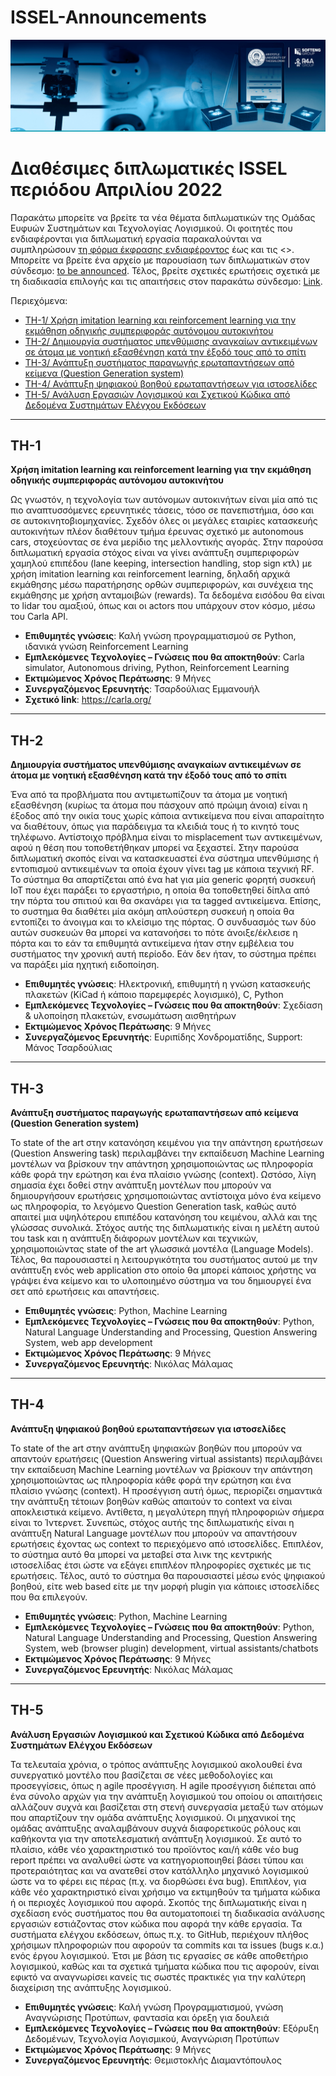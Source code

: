 # ISSEL-Announcements

![logo](https://github.com/robotics-4-all/Announcements/blob/master/Capture.PNG?raw=true)

# Διαθέσιμες διπλωματικές ISSEL περιόδου Απριλίου 2022

Παρακάτω μπορείτε να βρείτε τα νέα θέματα διπλωματικών της Ομάδας Ευφυών Συστημάτων και Τεχνολογίας Λογισμικού. Οι φοιτητές που ενδιαφέρονται για διπλωματική εργασία παρακαλούνται να συμπληρώσουν [τη φόρμα έκφρασης ενδιαφέροντος](https://issel.ee.auth.gr/diathesimes-diplwmatikes/%cf%86%cf%8c%cf%81%ce%bc%ce%b1-%ce%ad%ce%ba%cf%86%cf%81%ce%b1%cf%83%ce%b7%cf%82-%ce%b5%ce%bd%ce%b4%ce%b9%ce%b1%cf%86%ce%ad%cf%81%ce%bf%ce%bd%cf%84%ce%bf%cf%82/) έως και τις <>. Μπορείτε να βρείτε ένα αρχείο με παρουσίαση των διπλωματικών στον σύνδεσμο: [to be announced](XXX).
Τέλος, βρείτε σχετικές ερωτήσεις σχετικά με τη διαδικασία επιλογής και τις απαιτήσεις στον παρακάτω σύνδεσμο: [Link](https://issel.ee.auth.gr/sixnes-erwtiseis/).

Περιεχόμενα:
- [TH-1/ Χρήση imitation learning και reinforcement learning για την εκμάθηση οδηγικής συμπεριφοράς αυτόνομου αυτοκινήτου](#th-1)
- [TH-2/ Δημιουργία συστήματος υπενθύμισης αναγκαίων αντικειμένων σε άτομα με νοητική εξασθένηση κατά την έξοδό τους από το σπίτι](#th-2)
- [TH-3/ Ανάπτυξη συστήματος παραγωγής ερωταπαντήσεων από κείμενα (Question Generation system)](#th-3)
- [TH-4/ Ανάπτυξη ψηφιακού βοηθού ερωταπαντήσεων για ιστοσελίδες](#th-4)
- [TH-5/ Ανάλυση Εργασιών Λογισμικού και Σχετικού Κώδικα από Δεδομένα Συστημάτων Ελέγχου Εκδόσεων](#th-5)

---
## TH-1
**Χρήση imitation learning και reinforcement learning για την εκμάθηση οδηγικής συμπεριφοράς αυτόνομου αυτοκινήτου**

Ως γνωστόν, η τεχνολογία των αυτόνομων αυτοκινήτων είναι μία από τις πιο αναπτυσσόμενες ερευνητικές τάσεις, τόσο σε πανεπιστήμια, όσο και σε αυτοκινητοβιομηχανίες. Σχεδόν όλες οι μεγάλες εταιρίες κατασκευής αυτοκινήτων πλέον διαθέτουν τμήμα έρευνας σχετικό με autonomous cars, στοχεύοντας σε ένα μερίδιο της μελλοντικής αγοράς. Στην παρούσα διπλωματική εργασία στόχος είναι να γίνει ανάπτυξη συμπεριφορών χαμηλού επιπέδου (lane keeping, intersection handling, stop sign κτλ) με χρήση imitation learning και reinforcement learning, δηλαδή αρχικά εκμάθησης μέσω παρατήρησης ορθών συμπεριφορών, και συνέχεια της εκμάθησης με χρήση ανταμοιβών (rewards). Τα δεδομένα εισόδου θα είναι το lidar του αμαξιού, όπως και οι actors που υπάρχουν στον κόσμο, μέσω του Carla API.

- **Επιθυμητές γνώσεις**: Καλή γνώση προγραμματισμού σε Python, ιδανικά γνώση Reinforcement Learning 
- **Εμπλεκόμενες Τεχνολογίες – Γνώσεις που θα αποκτηθούν**: Carla simulator, Autonomous driving, Python, Reinforcement Learning
- **Εκτιμώμενος Χρόνος Περάτωσης**: 9 Μήνες
- **Συνεργαζόμενος Ερευνητής**: Τσαρδούλιας Εμμανουήλ
- **Σχετικό link**: https://carla.org/
---
## TH-2
**Δημιουργία συστήματος υπενθύμισης αναγκαίων αντικειμένων σε άτομα με νοητική εξασθένηση κατά την έξοδό τους από το σπίτι**

Ένα από τα προβλήματα που αντιμετωπίζουν τα άτομα με νοητική εξασθένηση (κυρίως τα άτομα που πάσχουν από πρώιμη άνοια) είναι η έξοδος από την οικία τους χωρίς κάποια αντικείμενα που είναι απαραίτητο να διαθέτουν, όπως για παράδειγμα τα κλειδιά τους ή το κινητό τους τηλέφωνο. Αντίστοιχο πρόβλημα είναι το misplacement των αντικειμένων, αφού η θέση που τοποθετήθηκαν μπορεί να ξεχαστεί. Στην παρούσα διπλωματική σκοπός είναι να κατασκευαστεί ένα σύστημα υπενθύμισης ή εντοπισμού αντικειμένων τα οποία έχουν γίνει tag με κάποια τεχνική RF. Το σύστημα θα απαρτίζεται από ένα hat για μία generic φορητή συσκευή ΙοΤ που έχει παράξει το εργαστήριο, η οποία θα τοποθετηθεί δίπλα από την πόρτα του σπιτιού και θα σκανάρει για τα tagged αντικείμενα. Επίσης, το συστημα θα διαθέτει μία ακόμη απλούστερη συσκευή η οποία θα εντοπίζει το άνοιγμα και το κλείσιμο της πόρτας. Ο συνδυασμός των δύο αυτών συσκευών θα μπορεί να κατανοήσει το πότε άνοιξε/έκλεισε η πόρτα και το εάν τα επιθυμητά αντικείμενα ήταν στην εμβέλεια του συστήματος την χρονική αυτή περίοδο. Εάν δεν ήταν, το σύστημα πρέπει να παράξει μία ηχητική ειδοποίηση.

- **Επιθυμητές γνώσεις**: Ηλεκτρονική, επιθυμητή η γνώση κατασκευής πλακετών (KiCad ή κάποιο παρεμφερές λογισμικό), C, Python
- **Εμπλεκόμενες Τεχνολογίες – Γνώσεις που θα αποκτηθούν**: Σχεδίαση & υλοποίηση πλακετών, ενσωμάτωση αισθητήρων
- **Εκτιμώμενος Χρόνος Περάτωσης**: 9 Μήνες
- **Συνεργαζόμενος Ερευνητής**: Ευριπίδης Χονδροματίδης, Support: Μάνος Τσαρδούλιας
---
## TH-3
**Ανάπτυξη συστήματος παραγωγής ερωταπαντήσεων από κείμενα (Question Generation system)**

Το state of the art στην κατανόηση κειμένου για την απάντηση ερωτήσεων (Question Answering task) περιλαμβάνει την εκπαίδευση Machine Learning μοντέλων να βρίσκουν την απάντηση χρησιμοποιώντας ως πληροφορία κάθε φορά την ερώτηση και ένα πλαίσιο γνώσης (context). Ωστόσο, λίγη σημασία έχει δοθεί στην ανάπτυξη μοντέλων που μπορούν να δημιουργήσουν ερωτήσεις χρησιμοποιώντας αντίστοιχα μόνο ένα κείμενο ως πληροφορία, το λεγόμενο Question Generation task, καθώς αυτό απαιτεί μια υψηλότερου επιπέδου κατανόηση του κειμένου, αλλά και της γλώσσας συνολικά. Στόχος αυτής της διπλωματικής είναι η μελέτη αυτού του task και η ανάπτυξη διάφορων μοντέλων και τεχνικών, χρησιμοποιώντας state of the art γλωσσικά μοντέλα (Language Models). Τέλος, θα παρουσιαστεί η λειτουργικότητα του συστήματος αυτού με την ανάπτυξη ενός web application στο οποίο θα μπορεί κάποιος χρήστης να γράψει ένα κείμενο και το υλοποιημένο σύστημα να του δημιουργεί ένα σετ από ερωτήσεις και απαντήσεις.

- **Επιθυμητές γνώσεις**: Python, Machine Learning
- **Εμπλεκόμενες Τεχνολογίες – Γνώσεις που θα αποκτηθούν**: Python, Natural Language Understanding and Processing, Question Answering System, web app development
- **Εκτιμώμενος Χρόνος Περάτωσης**: 9 Μήνες
- **Συνεργαζόμενος Ερευνητής**: Νικόλας Μάλαμας
---
## TH-4
**Ανάπτυξη ψηφιακού βοηθού ερωταπαντήσεων για ιστοσελίδες**

Το state of the art στην ανάπτυξη ψηφιακών βοηθών που μπορούν να απαντούν ερωτήσεις (Question Answering virtual assistants) περιλαμβάνει την εκπαίδευση Machine Learning μοντέλων να βρίσκουν την απάντηση χρησιμοποιώντας ως πληροφορία κάθε φορά την ερώτηση και ένα πλαίσιο γνώσης (context). Η προσέγγιση αυτή όμως, περιορίζει σημαντικά την ανάπτυξη τέτοιων βοηθών καθώς απαιτούν το context να είναι αποκλειστικά κείμενο. Αντίθετα, η μεγαλύτερη πηγή πληροφοριών σήμερα είναι το Ίντερνετ. Συνεπώς, στόχος αυτής της διπλωματικής είναι η ανάπτυξη Natural Language μοντέλων που μπορούν να απαντήσουν ερωτήσεις έχοντας ως context το περιεχόμενο από ιστοσελίδες. Επιπλέον, το σύστημα αυτό θα μπορεί να μεταβεί στα λινκ της κεντρικής ιστοσελίδας έτσι ώστε να εξάγει επιπλέον πληροφορίες σχετικές με τις ερωτήσεις. Τέλος, αυτό το σύστημα θα παρουσιαστεί μέσω ενός ψηφιακού βοηθού, είτε web based είτε με την μορφή plugin για κάποιες ιστοσελίδες που θα επιλεγούν.

- **Επιθυμητές γνώσεις**: Python, Machine Learning
- **Εμπλεκόμενες Τεχνολογίες – Γνώσεις που θα αποκτηθούν**: Python, Natural Language Understanding and Processing, Question Answering System, web (browser plugin) development, virtual assistants/chatbots
- **Εκτιμώμενος Χρόνος Περάτωσης**: 9 Μήνες
- **Συνεργαζόμενος Ερευνητής**: Νικόλας Μάλαμας
---
## TH-5
**Ανάλυση Εργασιών Λογισμικού και Σχετικού Κώδικα από Δεδομένα Συστημάτων Ελέγχου Εκδόσεων**

Τα τελευταία χρόνια, ο τρόπος ανάπτυξης λογισμικού ακολουθεί ένα συνεργατικό μοντέλο που βασίζεται σε νέες μεθοδολογίες και προσεγγίσεις, όπως η agile προσέγγιση. Η agile προσέγγιση διέπεται από ένα σύνολο αρχών για την ανάπτυξη λογισμικού του οποίου οι απαιτήσεις αλλάζουν συχνά και βασίζεται στη στενή συνεργασία μεταξύ των ατόμων που απαρτίζουν την ομάδα ανάπτυξης λογισμικού. Οι μηχανικοί της ομάδας ανάπτυξης αναλαμβάνουν συχνά διαφορετικούς ρόλους και καθήκοντα για την αποτελεσματική ανάπτυξη λογισμικού. Σε αυτό το πλαίσιο, κάθε νέο χαρακτηριστικό του προϊόντος και/ή κάθε νέο bug report πρέπει να αναλυθεί ώστε να κατηγοριοποιηθεί βάσει τύπου και προτεραιότητας και να ανατεθεί στον κατάλληλο μηχανικό λογισμικού ώστε να το φέρει εις πέρας (π.χ. να διορθώσει ένα bug). Επιπλέον, για κάθε νέο χαρακτηριστικό είναι χρήσιμο να εκτιμηθούν τα τμήματα κώδικα ή οι περιοχές λογισμικού που αφορά. Σκοπός της διπλωματικής είναι η σχεδίαση ενός συστήματος που θα αυτοματοποιεί τη διαδικασία ανάλυσης εργασιών εστιάζοντας στον κώδικα που αφορά την κάθε εργασία. Τα συστήματα ελέγχου εκδόσεων, όπως π.χ. το GitHub, περιέχουν πλήθος χρήσιμων πληροφοριών που αφορούν τα commits και τα issues (bugs κ.α.) ενός έργου λογισμικού. Έτσι με βάση τις εργασίες σε κάθε αποθετήριο λογισμικού, καθώς και τα σχετικά τμήματα κώδικα που τις αφορούν, είναι εφικτό να αναγνωρίσει κανείς τις σωστές πρακτικές για την καλύτερη διαχείριση της ανάπτυξης λογισμικού.

- **Επιθυμητές γνώσεις**: Καλή γνώση Προγραμματισμού, γνώση Αναγνώρισης Προτύπων, φαντασία και όρεξη για δουλειά
- **Εμπλεκόμενες Τεχνολογίες – Γνώσεις που θα αποκτηθούν**: Εξόρυξη Δεδομένων, Τεχνολογία Λογισμικού, Αναγνώριση Προτύπων
- **Εκτιμώμενος Χρόνος Περάτωσης**: 9 Μήνες
- **Συνεργαζόμενος Ερευνητής**: Θεμιστοκλής Διαμαντόπουλος
